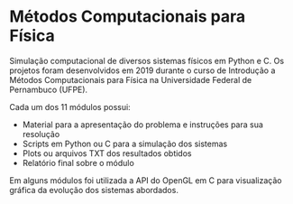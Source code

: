 # Métodos Computacionais para Física

Simulação computacional de diversos sistemas físicos em Python e C. Os projetos foram desenvolvidos em 2019 durante o curso de Introdução a Métodos Computacionais para Física na Universidade Federal de Pernambuco (UFPE).

Cada um dos 11 módulos possui:
 - Material para a apresentação do problema e instruções para sua resolução
 - Scripts em Python ou C para a simulação dos sistemas
 - Plots ou arquivos TXT dos resultados obtidos
 - Relatório final sobre o módulo

Em alguns módulos foi utilizada a API do OpenGL em C para visualização gráfica da evolução dos sistemas abordados.
